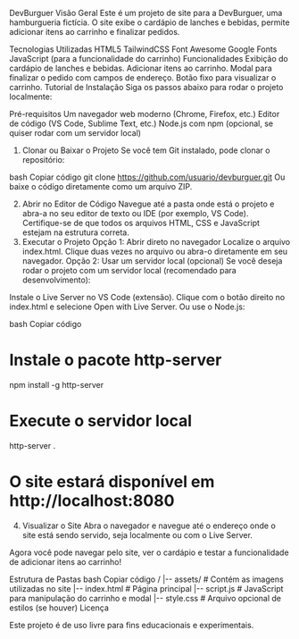 DevBurguer 
Visão Geral
Este é um projeto de site para a DevBurguer, uma hamburgueria fictícia. O site exibe o cardápio de lanches e bebidas, permite adicionar itens ao carrinho e finalizar pedidos.

Tecnologias Utilizadas
HTML5
TailwindCSS
Font Awesome
Google Fonts
JavaScript (para a funcionalidade do carrinho)
Funcionalidades
Exibição do cardápio de lanches e bebidas.
Adicionar itens ao carrinho.
Modal para finalizar o pedido com campos de endereço.
Botão fixo para visualizar o carrinho.
Tutorial de Instalação
Siga os passos abaixo para rodar o projeto localmente:

Pré-requisitos
Um navegador web moderno (Chrome, Firefox, etc.)
Editor de código (VS Code, Sublime Text, etc.)
Node.js com npm (opcional, se quiser rodar com um servidor local)
1. Clonar ou Baixar o Projeto
Se você tem Git instalado, pode clonar o repositório:

bash
Copiar código
git clone https://github.com/usuario/devburguer.git
Ou baixe o código diretamente como um arquivo ZIP.

2. Abrir no Editor de Código
Navegue até a pasta onde está o projeto e abra-a no seu editor de texto ou IDE (por exemplo, VS Code).
Certifique-se de que todos os arquivos HTML, CSS e JavaScript estejam na estrutura correta.
3. Executar o Projeto
Opção 1: Abrir direto no navegador
Localize o arquivo index.html.
Clique duas vezes no arquivo ou abra-o diretamente em seu navegador.
Opção 2: Usar um servidor local (opcional)
Se você deseja rodar o projeto com um servidor local (recomendado para desenvolvimento):

Instale o Live Server no VS Code (extensão).
Clique com o botão direito no index.html e selecione Open with Live Server.
Ou use o Node.js:

bash
Copiar código
# Instale o pacote http-server
npm install -g http-server

# Execute o servidor local
http-server .

# O site estará disponível em http://localhost:8080
4. Visualizar o Site
Abra o navegador e navegue até o endereço onde o site está sendo servido, seja localmente ou com o Live Server.

Agora você pode navegar pelo site, ver o cardápio e testar a funcionalidade de adicionar itens ao carrinho!

Estrutura de Pastas
bash
Copiar código
/
|-- assets/          # Contém as imagens utilizadas no site
|-- index.html       # Página principal
|-- script.js        # JavaScript para manipulação do carrinho e modal
|-- style.css        # Arquivo opcional de estilos (se houver)
Licença

Este projeto é de uso livre para fins educacionais e experimentais.
